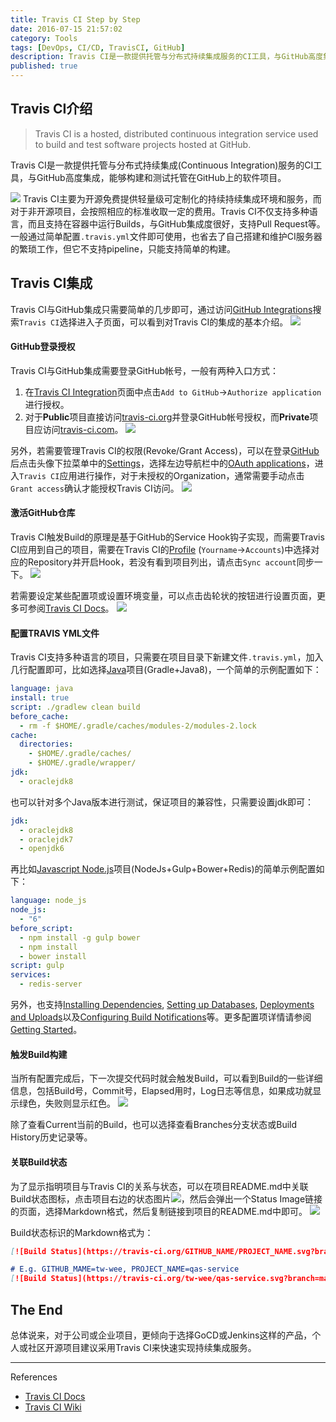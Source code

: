 ```yaml
---
title: Travis CI Step by Step
date: 2016-07-15 21:57:02
category: Tools
tags: [DevOps, CI/CD, TravisCI, GitHub]
description: Travis CI是一款提供托管与分布式持续集成服务的CI工具，与GitHub高度集成，能够构建和测试托管在GitHub上的软件项目。主要为开源免费提供轻量级可定制化的持续持续集成环境和服务。Travis CI不仅支持多种语言，而且支持在容器中运行Builds，通过简单配置.travis.yml文件即可使用，也省去了自己搭建和维护CI服务器的繁琐工作。
published: true
---
```


## Travis CI介绍
> Travis CI is a hosted, distributed continuous integration service used to build and test software projects hosted at GitHub.

Travis CI是一款提供托管与分布式持续集成(Continuous Integration)服务的CI工具，与GitHub高度集成，能够构建和测试托管在GitHub上的软件项目。

![](/assets/travisci-by-step/travis_ci_home.png)
Travis CI主要为开源免费提供轻量级可定制化的持续持续集成环境和服务，而对于非开源项目，会按照相应的标准收取一定的费用。Travis CI不仅支持多种语言，而且支持在容器中运行Builds，与GitHub集成度很好，支持Pull Request等。一般通过简单配置`.travis.yml`文件即可使用，也省去了自己搭建和维护CI服务器的繁琐工作，但它不支持pipeline，只能支持简单的构建。

## Travis CI集成
Travis CI与GitHub集成只需要简单的几步即可，通过访问[GitHub Integrations](https://github.com/integrations)搜索`Travis CI`选择进入子页面，可以看到对Travis CI的集成的基本介绍。
![](/assets/travisci-by-step/integrations.png)

#### GitHub登录授权
Travis CI与GitHub集成需要登录GitHub帐号，一般有两种入口方式：
1. 在[Travis CI Integration](https://github.com/integrations/travis-ci)页面中点击`Add to GitHub`->`Authorize application`进行授权。
2. 对于**Public**项目直接访问[travis-ci.org](https://travis-ci.org/)并登录GitHub帐号授权，而**Private**项目应访问[travis-ci.com](https://travis-ci.org/)。
![](/assets/travisci-by-step/authorize_travis_ci.png)

另外，若需要管理Travis CI的权限(Revoke/Grant Access)，可以在登录[GitHub](https://github.com/)后点击头像下拉菜单中的[Settings](https://github.com/settings/)，选择左边导航栏中的[OAuth applications](https://github.com/settings/applications)，进入`Travis CI`应用进行操作，对于未授权的Organization，通常需要手动点击`Grant access`确认才能授权Travis CI访问。
![](/assets/travisci-by-step/oauth_travis_ci.png)

#### 激活GitHub仓库
Travis CI触发Build的原理是基于GitHub的Service Hook钩子实现，而需要Travis CI应用到自己的项目，需要在Travis CI的[Profile](https://travis-ci.org/profile/) (`Yourname`->`Accounts`)中选择对应的Repository并开启Hook，若没有看到项目列出，请点击`Sync account`同步一下。
![](/assets/travisci-by-step/hook_switch.png)

若需要设定某些配置项或设置环境变量，可以点击齿轮状的按钮进行设置页面，更多可参阅[Travis CI Docs](https://docs.travis-ci.com/user/cron-jobs/)。
![](/assets/travisci-by-step/travis_ci_settings.png)

#### 配置TRAVIS YML文件
Travis CI支持多种语言的项目，只需要在项目目录下新建文件`.travis.yml`，加入几行配置即可，比如选择[Java](https://docs.travis-ci.com/user/languages/java)项目(Gradle+Java8)，一个简单的示例配置如下：
``` yml
language: java
install: true
script: ./gradlew clean build
before_cache:
  - rm -f $HOME/.gradle/caches/modules-2/modules-2.lock
cache:
  directories:
    - $HOME/.gradle/caches/
    - $HOME/.gradle/wrapper/
jdk:
  - oraclejdk8
```

也可以针对多个Java版本进行测试，保证项目的兼容性，只需要设置jdk即可：
``` yml
jdk:
  - oraclejdk8
  - oraclejdk7
  - openjdk6
```

再比如[Javascript Node.js](https://docs.travis-ci.com/user/languages/javascript-with-nodejs)项目(NodeJs+Gulp+Bower+Redis)的简单示例配置如下：
``` yml
language: node_js
node_js:
  - "6"
before_script:
  - npm install -g gulp bower
  - npm install
  - bower install
script: gulp
services:
  - redis-server
```

另外，也支持[Installing Dependencies](https://docs.travis-ci.com/user/installing-dependencies/), [Setting up Databases](https://docs.travis-ci.com/user/database-setup/), [Deployments and Uploads](https://docs.travis-ci.com/user/deployment/)以及[Configuring Build Notifications](https://docs.travis-ci.com/user/notifications/)等。更多配置项详情请参阅[Getting Started](https://docs.travis-ci.com/user/getting-started/)。

#### 触发Build构建
当所有配置完成后，下一次提交代码时就会触发Build，可以看到Build的一些详细信息，包括Build号，Commit号，Elapsed用时，Log日志等信息，如果成功就显示绿色，失败则显示红色。
![](/assets/travisci-by-step/trigger_build.png)

除了查看Current当前的Build，也可以选择查看Branches分支状态或Build History历史记录等。

#### 关联Build状态
为了显示指明项目与Travis CI的关系与状态，可以在项目README.md中关联Build状态图标，点击项目右边的状态图片![](/assets/travisci-by-step/passing_status.svg)，然后会弹出一个Status Image链接的页面，选择Markdown格式，然后复制链接到项目的README.md中即可。
![](/assets/travisci-by-step/link_build_status.png)

Build状态标识的Markdown格式为：
``` md
[![Build Status](https://travis-ci.org/GITHUB_NAME/PROJECT_NAME.svg?branch=master)](https://travis-ci.org/GITHUB_NAME/PROJECT_NAME)

# E.g. GITHUB_MAME=tw-wee, PROJECT_NAME=qas-service
[![Build Status](https://travis-ci.org/tw-wee/qas-service.svg?branch=master)](https://travis-ci.org/tw-wee/qas-service)
```

## The End
总体说来，对于公司或企业项目，更倾向于选择GoCD或Jenkins这样的产品，个人或社区开源项目建议采用Travis CI来快速实现持续集成服务。

----
References

* [Travis CI Docs](https://docs.travis-ci.com/)
* [Travis CI Wiki](https://en.wikipedia.org/wiki/Travis_CI)
